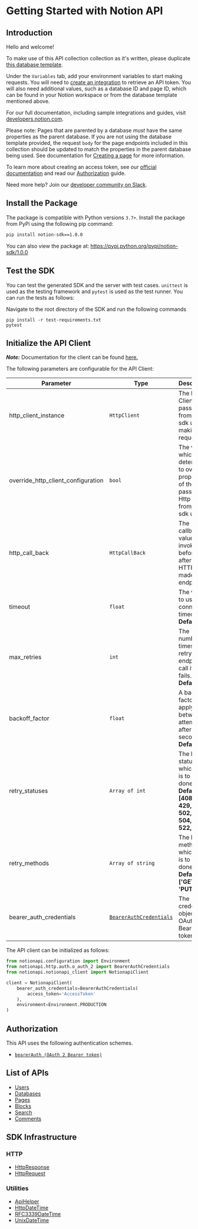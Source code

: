 
# Getting Started with Notion API

## Introduction

Hello and welcome!

To make use of this API collection collection as it's written, please duplicate [this database template](https://www.notion.so/8e2c2b769e1d47d287b9ed3035d607ae?v=dc1b92875fb94f10834ba8d36549bd2a).

﻿Under the `Variables` tab, add your environment variables to start making requests. You will need to [create an integration](https://www.notion.so/my-integrations) to retrieve an API token. You will also need additional values, such as a database ID and page ID, which can be found in your Notion workspace or from the database template mentioned above.

For our full documentation, including sample integrations and guides, visit [developers.notion.com](https://developers.notion.com/)﻿.

Please note: Pages that are parented by a database _must_ have the same properties as the parent database. If you are not using the database template provided, the request `body` for the page endpoints included in this collection should be updated to match the properties in the parent database being used. See documentation for [Creating a page](https://developers.notion.com/reference/post-page) for more information.

To learn more about creating an access token, see our [official documentation](https://developers.notion.com/reference/create-a-token) and read our [Authorization](https://developers.notion.com/docs/authorization#step-3-send-the-code-in-a-post-request-to-the-notion-api) guide.

Need more help? Join our [developer community on Slack](https://join.slack.com/t/notiondevs/shared_invite/zt-20b5996xv-DzJdLiympy6jP0GGzu3AMg)﻿.

## Install the Package

The package is compatible with Python versions `3.7+`.
Install the package from PyPi using the following pip command:

```bash
pip install notion-sdk==1.0.0
```

You can also view the package at:
https://pypi.python.org/pypi/notion-sdk/1.0.0

## Test the SDK

You can test the generated SDK and the server with test cases. `unittest` is used as the testing framework and `pytest` is used as the test runner. You can run the tests as follows:

Navigate to the root directory of the SDK and run the following commands

```
pip install -r test-requirements.txt
pytest
```

## Initialize the API Client

**_Note:_** Documentation for the client can be found [here.](https://www.github.com/MuHamza30/notion-python-sdk/tree/1.0.0/doc/client.md)

The following parameters are configurable for the API Client:

| Parameter | Type | Description |
|  --- | --- | --- |
| http_client_instance | `HttpClient` | The Http Client passed from the sdk user for making requests |
| override_http_client_configuration | `bool` | The value which determines to override properties of the passed Http Client from the sdk user |
| http_call_back | `HttpCallBack` | The callback value that is invoked before and after an HTTP call is made to an endpoint |
| timeout | `float` | The value to use for connection timeout. <br> **Default: 60** |
| max_retries | `int` | The number of times to retry an endpoint call if it fails. <br> **Default: 0** |
| backoff_factor | `float` | A backoff factor to apply between attempts after the second try. <br> **Default: 2** |
| retry_statuses | `Array of int` | The http statuses on which retry is to be done. <br> **Default: [408, 413, 429, 500, 502, 503, 504, 521, 522, 524]** |
| retry_methods | `Array of string` | The http methods on which retry is to be done. <br> **Default: ['GET', 'PUT']** |
| bearer_auth_credentials | [`BearerAuthCredentials`](https://www.github.com/MuHamza30/notion-python-sdk/tree/1.0.0/doc/auth/oauth-2-bearer-token.md) | The credential object for OAuth 2 Bearer token |

The API client can be initialized as follows:

```python
from notionapi.configuration import Environment
from notionapi.http.auth.o_auth_2 import BearerAuthCredentials
from notionapi.notionapi_client import NotionapiClient

client = NotionapiClient(
    bearer_auth_credentials=BearerAuthCredentials(
        access_token='AccessToken'
    ),
    environment=Environment.PRODUCTION
)
```

## Authorization

This API uses the following authentication schemes.

* [`bearerAuth (OAuth 2 Bearer token)`](https://www.github.com/MuHamza30/notion-python-sdk/tree/1.0.0/doc/auth/oauth-2-bearer-token.md)

## List of APIs

* [Users](https://www.github.com/MuHamza30/notion-python-sdk/tree/1.0.0/doc/controllers/users.md)
* [Databases](https://www.github.com/MuHamza30/notion-python-sdk/tree/1.0.0/doc/controllers/databases.md)
* [Pages](https://www.github.com/MuHamza30/notion-python-sdk/tree/1.0.0/doc/controllers/pages.md)
* [Blocks](https://www.github.com/MuHamza30/notion-python-sdk/tree/1.0.0/doc/controllers/blocks.md)
* [Search](https://www.github.com/MuHamza30/notion-python-sdk/tree/1.0.0/doc/controllers/search.md)
* [Comments](https://www.github.com/MuHamza30/notion-python-sdk/tree/1.0.0/doc/controllers/comments.md)

## SDK Infrastructure

### HTTP

* [HttpResponse](https://www.github.com/MuHamza30/notion-python-sdk/tree/1.0.0/doc/http-response.md)
* [HttpRequest](https://www.github.com/MuHamza30/notion-python-sdk/tree/1.0.0/doc/http-request.md)

### Utilities

* [ApiHelper](https://www.github.com/MuHamza30/notion-python-sdk/tree/1.0.0/doc/api-helper.md)
* [HttpDateTime](https://www.github.com/MuHamza30/notion-python-sdk/tree/1.0.0/doc/http-date-time.md)
* [RFC3339DateTime](https://www.github.com/MuHamza30/notion-python-sdk/tree/1.0.0/doc/rfc3339-date-time.md)
* [UnixDateTime](https://www.github.com/MuHamza30/notion-python-sdk/tree/1.0.0/doc/unix-date-time.md)

